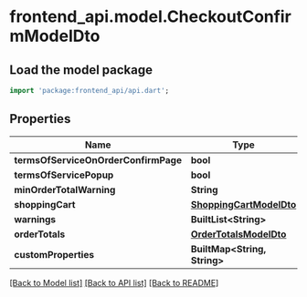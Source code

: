 # frontend_api.model.CheckoutConfirmModelDto

## Load the model package
```dart
import 'package:frontend_api/api.dart';
```

## Properties
Name | Type | Description | Notes
------------ | ------------- | ------------- | -------------
**termsOfServiceOnOrderConfirmPage** | **bool** |  | [optional] 
**termsOfServicePopup** | **bool** |  | [optional] 
**minOrderTotalWarning** | **String** |  | [optional] 
**shoppingCart** | [**ShoppingCartModelDto**](ShoppingCartModelDto.md) |  | [optional] 
**warnings** | **BuiltList&lt;String&gt;** |  | [optional] 
**orderTotals** | [**OrderTotalsModelDto**](OrderTotalsModelDto.md) |  | [optional] 
**customProperties** | **BuiltMap&lt;String, String&gt;** |  | [optional] 

[[Back to Model list]](../README.md#documentation-for-models) [[Back to API list]](../README.md#documentation-for-api-endpoints) [[Back to README]](../README.md)


